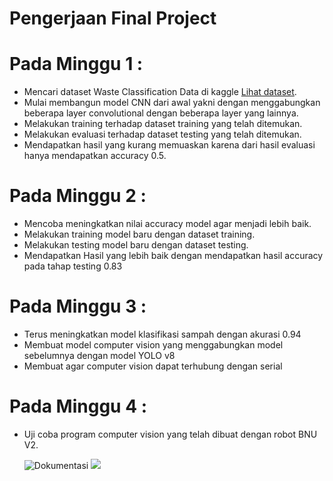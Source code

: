 # Pengerjaan Final Project

# Pada Minggu 1 :

- Mencari dataset Waste Classification Data di kaggle [Lihat dataset](https://www.kaggle.com/datasets/techsash/waste-classification-data).
- Mulai membangun model CNN dari awal yakni dengan menggabungkan beberapa layer convolutional dengan beberapa layer yang lainnya.
- Melakukan training terhadap dataset training yang telah ditemukan.
- Melakukan evaluasi terhadap dataset testing yang telah ditemukan.
- Mendapatkan hasil yang kurang memuaskan karena dari hasil evaluasi hanya mendapatkan accuracy 0.5.

# Pada Minggu 2 :

- Mencoba meningkatkan nilai accuracy model agar menjadi lebih baik.
- Melakukan training model baru dengan dataset training.
- Melakukan testing model baru dengan dataset testing.
- Mendapatkan Hasil yang lebih baik dengan mendapatkan hasil accuracy pada tahap testing 0.83

# Pada Minggu 3 :

- Terus meningkatkan model klasifikasi sampah dengan akurasi 0.94
- Membuat model computer vision yang menggabungkan model sebelumnya dengan model YOLO v8
- Membuat agar computer vision dapat terhubung dengan serial

# Pada Minggu 4 :

- Uji coba program computer vision yang telah dibuat dengan robot BNU V2.

  ![Dokumentasi](https://github.com/user-attachments/assets/f2d98b25-a3b0-476a-9d21-a607431e3371)
  ![](https://github.com/user-attachments/assets/21c89ba5-d306-41ac-a425-72e72e5c49e3)


